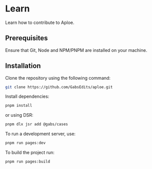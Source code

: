 # Learn

Learn how to contribute to Aploe.

## Prerequisites

Ensure that Git, Node and NPM/PNPM are installed on your machine.

## Installation

Clone the repository using the following command:

```bash
git clone https://github.com/GabsEdits/aploe.git
```

Install dependencies:

```bash
pnpm install
```

or using DSR:

```bash
pnpm dlx jsr add @gabs/cases

```

To run a development server, use:

```bash
pnpm run pages:dev
```

To build the project run:

```bash
pnpm run pages:build
```
